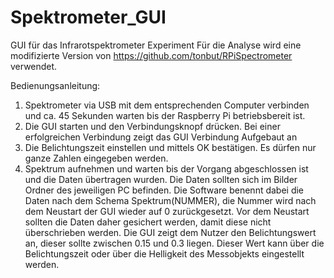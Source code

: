 # Spektrometer_GUI
GUI für das Infrarotspektrometer Experiment
Für die Analyse wird eine modifizierte Version von https://github.com/tonbut/RPiSpectrometer verwendet.

Bedienungsanleitung:
1. Spektrometer via USB mit dem entsprechenden Computer verbinden und ca. 45 Sekunden warten bis der Raspberry Pi betriebsbereit ist.
2. Die GUI starten und den Verbindungsknopf drücken. Bei einer erfolgreichen Verbindung zeigt das GUI Verbindung Aufgebaut an
3. Die Belichtungszeit einstellen und mittels OK bestätigen. Es dürfen nur ganze Zahlen eingegeben werden.
4. Spektrum aufnehmen und warten bis der Vorgang abgeschlossen ist und die Daten übertragen wurden. Die Daten sollten sich im Bilder Ordner des jeweiligen PC befinden. Die Software benennt dabei die Daten nach dem Schema Spektrum(NUMMER), die Nummer wird nach dem Neustart der GUI wieder auf 0 zurückgesetzt. Vor dem Neustart sollten die Daten daher gesichert werden, damit diese nicht überschrieben werden.
Die GUI zeigt dem Nutzer den Belichtungswert an, dieser sollte zwischen 0.15 und 0.3 liegen. Dieser Wert kann über die Belichtungszeit oder über die Helligkeit des Messobjekts eingestellt werden.
